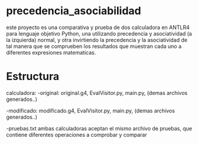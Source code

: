 # precedencia_asociabilidad
este proyecto es una comparativa y prueba de dos calculadora en ANTLR4 para lenguaje objetivo Python, una utilizando precedencia y asociatividad (a la izquierda) normal, y otra invirtiendo la precedencia y la asociatividad de tal manera que se comprueben los resultados que muestran cada uno a diferentes expresiones matematicas.

# Estructura
calculadora:
-original:
    original.g4,
    EvalVisitor.py,
    main.py,
    (demas archivos generados..)
    
-modificado:
    modificado.g4,
    EvalVisitor.py,
    main.py,
    (demas archivos generados..)
    
  -pruebas.txt
ambas calculadoras aceptan el mismo archivo de pruebas, que contiene diferentes operaciones a comprobar y comparar 


    
  
